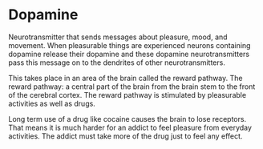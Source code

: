 
# Dopamine


Neurotransmitter that sends messages about pleasure, mood, and movement. When pleasurable things are experienced neurons containing dopamine release their dopamine and these dopamine neurotransmitters pass this message on to the dendrites of other neurotransmitters.


This takes place in an area of the brain called the reward pathway. The reward pathway: a central part of the brain from the brain stem to the front of the cerebral cortex. The reward pathway is stimulated by pleasurable activities as well as drugs.


Long term use of a drug like cocaine causes the brain to lose receptors. That means it is much harder for an addict to feel pleasure from everyday activities. The addict must take more of the drug just to feel any effect.
